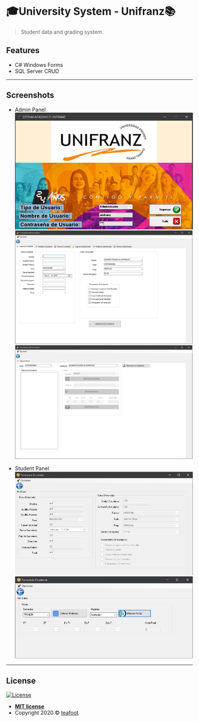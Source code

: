 # 🎓University System - Unifranz📚

> Student data and grading system.

## Features

- C# Windows Forms
- SQL Server CRUD

---

## Screenshots

- Admin Panel
![](images/1a.jpg)
![](images/1b.png)
![](images/1c.png)

- Student Panel
![](images/2a.png)
![](images/2b.png)

---

## License

[![License](http://img.shields.io/:license-mit-blue.svg?style=flat-square)](http://badges.mit-license.org)

- **[MIT license](http://opensource.org/licenses/mit-license.php)**
- Copyright 2020 © <a href="https://github.com/teafoot" target="_blank">teafoot</a>